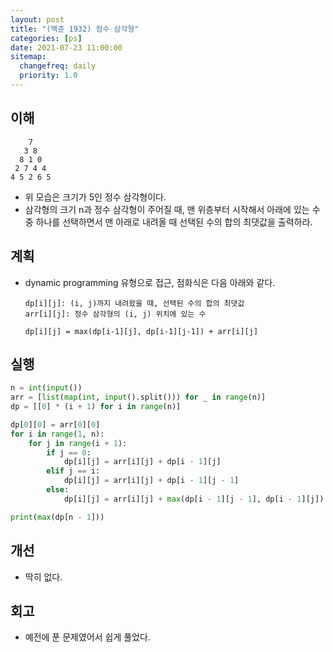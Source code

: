 ```yaml
---
layout: post
title: "(백준 1932) 정수 삼각형"
categories: [ps]
date: 2021-07-23 11:00:00
sitemap:
  changefreq: daily
  priority: 1.0
---
```


## 이해

```
    7
   3 8
  8 1 0
 2 7 4 4
4 5 2 6 5
```

- 위 모습은 크기가 5인 정수 삼각형이다.
- 삼각형의 크기 n과 정수 삼각형이 주어질 때, 맨 위층부터 시작해서 아래에 있는 수 중 하나를 선택하면서 맨 아래로 내려올 때 선택된 수의 합의 최댓값을 출력하라.

## 계획

- dynamic programming 유형으로 접근, 점화식은 다음 아래와 같다.

  ```
  dp[i][j]: (i, j)까지 내려왔을 때, 선택된 수의 합의 최댓값
  arr[i][j]: 정수 삼각형의 (i, j) 위치에 있는 수

  dp[i][j] = max(dp[i-1][j], dp[i-1][j-1]) + arr[i][j]
  ```

## 실행

```python
n = int(input())
arr = [list(map(int, input().split())) for _ in range(n)]
dp = [[0] * (i + 1) for i in range(n)]

dp[0][0] = arr[0][0]
for i in range(1, n):
    for j in range(i + 1):
        if j == 0:
            dp[i][j] = arr[i][j] + dp[i - 1][j]
        elif j == i:
            dp[i][j] = arr[i][j] + dp[i - 1][j - 1]
        else:
            dp[i][j] = arr[i][j] + max(dp[i - 1][j - 1], dp[i - 1][j])

print(max(dp[n - 1]))

```

## 개선

- 딱히 없다.

## 회고

- 예전에 푼 문제였어서 쉽게 풀었다.
